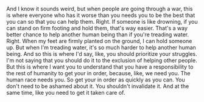  And I know it sounds weird, but when people are going through a war, this is where everyone who has it worse than you needs you to be the best that you can so that you can help them. Right. If someone is like drowning, if you can stand on firm footing and hold them, that's way easier. That's a way better chance to help another human being than if you're treading water. Right. When my feet are firmly planted on the ground, I can hold someone up. But when I'm treading water, it's so much harder to help another human being. And so this is where I'd say, like, you should prioritize your struggles. I'm not saying that you should do it to the exclusion of helping other people. But this is where I want you to understand that you have a responsibility to the rest of humanity to get your in order, because, like, we need you. The human race needs you. So get your in order as quickly as you can. You don't need to be ashamed about it. You shouldn't invalidate it. And at the same time, like you need to get it taken care of.